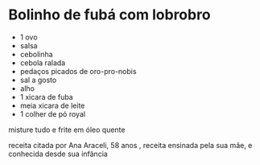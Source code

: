 # Bolinho de fubá com lobrobro

- 1 ovo
- salsa
- cebolinha
- cebola ralada
- pedaços picados de oro-pro-nobis
- sal a gosto
- alho
- 1 xicara de fuba
- meia xicara de leite
- 1 colher de pó royal 

misture tudo e frite em óleo quente 

receita citada por Ana Araceli, 58 anos , receita ensinada pela sua mãe, e conhecida desde sua infância